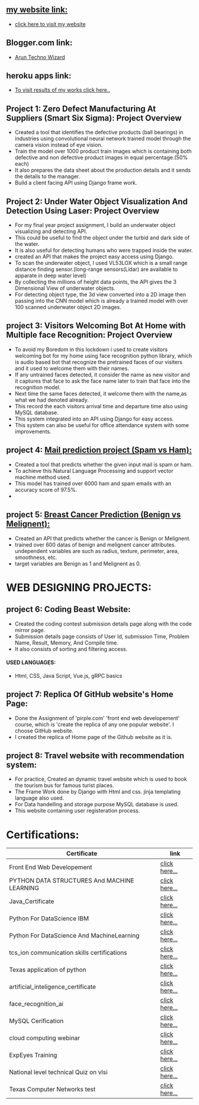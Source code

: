 ## <a href="https://arunkumar-ece.herokuapp.com/" target="_blank" rel="noopener">my website link:<a>
- <a href="https://arunkumar-ece.herokuapp.com/" target="_blank"> click here to visit my website <a>

##  Blogger.com link:
- <a href="https://aruntechnowizard.blogspot.com/" target="_blank"> Arun Techno Wizard <a>
  
##  heroku apps link:
- <a href="https://arunkumar27karthi.herokuapp.com/" target="_blank"> To visit results of my works click here.. <a>
  
## Project 1: Zero Defect Manufacturing At Suppliers (Smart Six Sigma): Project Overview
- Created a tool that identifies the defective products (ball bearings) in industries using convolutional neural network trained model through the camera vision instead of eye vision. 
- Train the model over 1000 product train images which is containing both defective and non defective product images in equal percentage.(50% each)
- It also prepares the data sheet about the production details and it sends the details to the manager.
- Build a client facing API using Django frame work.

## Project 2: Under Water Object Visualization And Detection Using Laser: Project Overview
- For my final year project assignment, I build an underwater object visualizing and detecting API.
- This could be useful to find the object under the turbid and dark side of the water.
- It is also useful for detecting humans who were trapped inside the water.
- created an API that makes the project easy access using Django.
- To scan the underwater object, I used VL53LOX which is a small range distance finding sensor.(long-range sensors(Lidar) are available to apparate in deep water level)
- By collecting the millions of height data points, the API gives the 3 Dimensional View of underwater objects.
- For detecting object type, the 3d view converted into a 2D image then passing into the CNN model which is already a trained model with over 100 scanned underwater object 2D images.

## project 3: Visitors Welcoming Bot At Home with Multiple face Recognition: Project Overview
- To avoid my Boredom in this lockdown i used to create visitors welcoming bot for my home using face recognition python library, which is audio based bot that recognize the pretrained faces of our visiters and it used to welcome them with their names.
- If any untrained faces detected, it consider the name as new visitor and it captures that face to ask the face name later to train that face into the recognition model.
- Next time the same faces detected, it welcome them with the name,as what we had denoted already.
- This record the each visitors arrival time and departure time also using MySQL database.
- This system integrated into an API using Django for easy access.
- This system can also be useful for office attendance system with some improvements.

## project 4: <a href="https://github.com/arunkumar27karthi/Arunkumar_Portfolio/tree/master/mail_prediction">Mail prediction project (Spam vs Ham):</a>
- Created a tool that predicts whether the given input mail is spam or ham. 
- To achieve this Natural Language Processing and support vector machine method used. 
- This model has trained over 6000 ham and spam emails with an accuracy score of 97.5%.
- 
## project 5: <a href="https://github.com/arunkumar27karthi/Arunkumar_Portfolio/tree/master/Breast_Cancer_Prediction"> Breast Cancer Prediction (Benign vs Melignent):</a>
- Created an API that predicts whether the cancer is Benign or Melignent.
- trained over 600 datas of benign and melignent cancer attributes. undependent variables are such as radius, texture, perimeter, area, smoothness, etc.
- target variables are Benign as 1 and Melignent as 0.

# WEB DESIGNING PROJECTS:
## project 6: Coding Beast Website:
- Created the coding contest submission details page along with the code mirror page.
- Submission details page consists of User Id, submission Time, Problem Name, Result, Memory, And Compile time.
- It also consists of sorting and filtering access.
#### USED LANGUAGES:
- Html, CSS, Java Script, Vue.js, gRPC basics

## project 7: Replica Of GitHub website's Home Page:
- Done the Assignment of 'pirple.com' 'front end web developement' course, which is 'create the replica of any one popular website'. I choose GitHub website.
- I created the replica of Home page of the Github website as it is.

## project 8: Travel website with recommendation system:
- For practice, Created an dynamic travel website which is used to book the tourism bus for famous turist places.
- The Frame Work done by Django with Html and css. jinja templating language also used.
- For Data handelling and storage purpose MySQL database is used.
- This website containing user registeration process.

# Certifications:
Certificate                                 | link
--------------------------------------------|-------------------------------------------------------------------------------------------------------------------------------
Front End Web Developement                  | [click here...](/Certification/front%20end%20web%20developement%20html%20css-1.jpg)
PYTHON DATA STRUCTURES And MACHINE LEARNING | [click here...](/Certification/PYTHON-DATA_STRUCTURES-MACHINE_LEARNING-Cert.jpg)
Java_Certificate                            | [click here...](/Certification/Java_Certificate-1.jpg)
Python For DataScience IBM                  | [click here...](/Certification/python101_for_datascience_IBM_cognitiveClass_Cert.jpg)
Python For DataScience And MachineLearning  | [click here...](/Certification/python%20for%20datascience%20and%20machine%20learning.jpg)
tcs_ion communication skills certifications | [click here...](/Certification/tcs_ion_communication_skills_certiications-1.jpg)
Texas application of python                 | [click here...](/Certification/texas_application_of_python-1.jpg)
artificial_inteligence_certificate          | [click here...](/Certification/artificial_inteligence_certificate_webinar_pantech.jpg)
face_recognition_ai                         | [click here...](/Certification/face_recognition_ai-1.jpg)
MySQL Cerification                          | [click here...](/Certification/MYSQL_CERT_ARUN_UDEMY-1.jpg)
cloud computing webinar                     | [click here...](/Certification/Share%20Certificate%20for%20Arunkumar%20E%20for%20_Certificate%20Registration%20an..._-1.jpg)
ExpEyes Training                            | [click here...](/Certification/ExpEyes_training-1.jpg)
National level technical Quiz on vlsi       | [click here...](/Certification/Share%20Certificate%20for%20Arunkumar%20E%20for%20_National%20Level%20Technical%20Qu..._-1.jpg)
Texas Computer Networks test                | [click here...](/Certification/texas_computer_networks-1.jpg)



